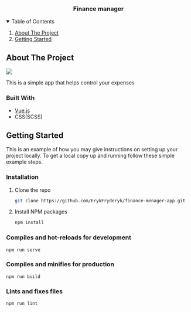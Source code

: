 <h3 align="center">Finance manager</h3>

<!-- TABLE OF CONTENTS -->
<details open="open">
  <summary>Table of Contents</summary>
  <ol>
    <li>
      <a href="#about-the-project">About The Project</a>
    </li>
    <li>
      <a href="#getting-started">Getting Started</a>
    </li>
  </ol>
</details>

<!-- ABOUT THE PROJECT -->
## About The Project

<img src="https://github.com/ErykFryderyk/finance-menager-app/blob/master/src/assets/img/finance-menager-app.png">

This is a simple app that helps control your expenses 

### Built With

* [Vue.js](https://vuejs.org)
* CSS(SCSS)

<!-- GETTING STARTED -->
## Getting Started

This is an example of how you may give instructions on setting up your project locally.
To get a local copy up and running follow these simple example steps.

### Installation

1. Clone the repo
   ```sh
   git clone https://github.com/ErykFryderyk/finance-menager-app.git
   ```
2. Install NPM packages
   ```sh
   npm install
   ```
   
### Compiles and hot-reloads for development
```
npm run serve
```

### Compiles and minifies for production
```
npm run build
```

### Lints and fixes files
```
npm run lint
```




